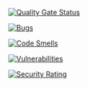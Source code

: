 [![Quality Gate Status](https://sonarcloud.io/api/project_badges/measure?project=wojciechp6_ebiznes-sonarcube-backend&metric=alert_status)](https://sonarcloud.io/summary/new_code?id=wojciechp6_ebiznes-sonarcube-backend)

[![Bugs](https://sonarcloud.io/api/project_badges/measure?project=wojciechp6_ebiznes-sonarcube-backend&metric=bugs)](https://sonarcloud.io/summary/new_code?id=wojciechp6_ebiznes-sonarcube-backend)

[![Code Smells](https://sonarcloud.io/api/project_badges/measure?project=wojciechp6_ebiznes-sonarcube-backend&metric=code_smells)](https://sonarcloud.io/summary/new_code?id=wojciechp6_ebiznes-sonarcube-backend)

[![Vulnerabilities](https://sonarcloud.io/api/project_badges/measure?project=wojciechp6_ebiznes-sonarcube-backend&metric=vulnerabilities)](https://sonarcloud.io/summary/new_code?id=wojciechp6_ebiznes-sonarcube-backend)

[![Security Rating](https://sonarcloud.io/api/project_badges/measure?project=wojciechp6_ebiznes-sonarcube-backend&metric=security_rating)](https://sonarcloud.io/summary/new_code?id=wojciechp6_ebiznes-sonarcube-backend)
